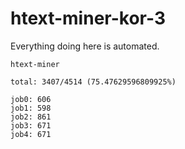 # htext-miner-kor-3

Everything doing here is automated.

```
htext-miner

total: 3407/4514 (75.47629596809925%)

job0: 606
job1: 598
job2: 861
job3: 671
job4: 671
```